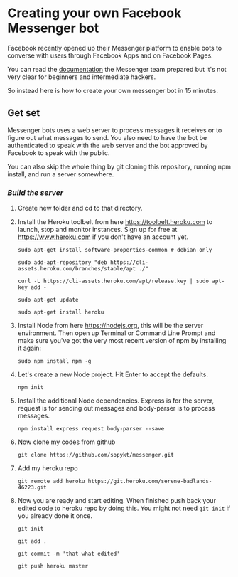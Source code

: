# Creating your own Facebook Messenger bot


Facebook recently opened up their Messenger platform to enable bots to converse with users through Facebook Apps and on Facebook Pages. 

You can read the  [documentation](https://developers.facebook.com/docs/messenger-platform/quickstart) the Messenger team prepared but it's not very clear for beginners and intermediate hackers. 

So instead here is how to create your own messenger bot in 15 minutes.

## Get set

Messenger bots uses a web server to process messages it receives or to figure out what messages to send. You also need to have the bot be authenticated to speak with the web server and the bot approved by Facebook to speak with the public.

You can also skip the whole thing by git cloning this repository, running npm install, and run a server somewhere.

### *Build the server*

1. Create new folder and cd to that directory.
2. Install the Heroku toolbelt from here https://toolbelt.heroku.com to launch, stop and monitor instances. Sign up for free at https://www.heroku.com if you don't have an account yet.
    ```
    sudo apt-get install software-properties-common # debian only

    sudo add-apt-repository "deb https://cli-assets.heroku.com/branches/stable/apt ./"

    curl -L https://cli-assets.heroku.com/apt/release.key | sudo apt-key add -

    sudo apt-get update

    sudo apt-get install heroku

    ```  
2. Install Node from here https://nodejs.org, this will be the server environment. Then open up Terminal or Command Line Prompt and make sure you've got the very most recent version of npm by installing it again:

    ```
    sudo npm install npm -g
    ```

3. Let's create a new Node project. Hit Enter to accept the defaults.

    ```
    npm init
    ```

4. Install the additional Node dependencies. Express is for the server, request is for sending out messages and body-parser is to process messages.

    ```
    npm install express request body-parser --save
    ```

5. Now clone my codes from github

    ```
    git clone https://github.com/sopykt/messenger.git
    ```
6. Add my heroku repo 
    
    ```
    git remote add heroku https://git.heroku.com/serene-badlands-46223.git
    ```
7. Now you are ready and start editing. When finished push back your edited code to heroku repo by doing this. You might not need `git init` if you already done it once.
    ```
    git init

    git add .

    git commit -m 'that what edited'

    git push heroku master

    ```